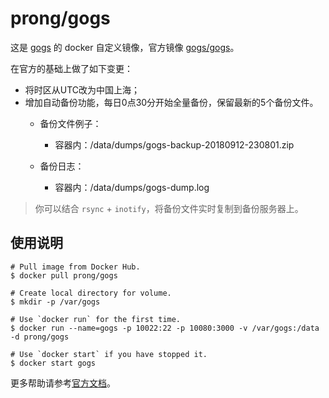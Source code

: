 # prong/gogs



这是 [gogs](https://gogs.io/) 的 docker 自定义镜像，官方镜像 [gogs/gogs](https://hub.docker.com/r/gogs/gogs/)。

在官方的基础上做了如下变更：

- 将时区从UTC改为中国上海；
- 增加自动备份功能，每日0点30分开始全量备份，保留最新的5个备份文件。
  - 备份文件例子：

    - 容器内：/data/dumps/gogs-backup-20180912-230801.zip
  - 备份日志：
    - 容器内：/data/dumps/gogs-dump.log

> 你可以结合 `rsync` + `inotify`，将备份文件实时复制到备份服务器上。



## 使用说明

```shell
# Pull image from Docker Hub.
$ docker pull prong/gogs

# Create local directory for volume.
$ mkdir -p /var/gogs

# Use `docker run` for the first time.
$ docker run --name=gogs -p 10022:22 -p 10080:3000 -v /var/gogs:/data -d prong/gogs

# Use `docker start` if you have stopped it.
$ docker start gogs
```

更多帮助请参考[官方文档](https://github.com/gogs/gogs/tree/master/docker)。

